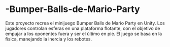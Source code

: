 # -Bumper-Balls-de-Mario-Party
Este proyecto recrea el minijuego Bumper Balls de Mario Party en Unity. Los jugadores controlan esferas en una plataforma flotante, con el objetivo de empujar a los oponentes fuera y ser el último en pie. El juego se basa en la física, manejando la inercia y los rebotes.
